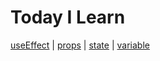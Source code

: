 # Today I Learn

[useEffect](./react/useEffect.md) |
[props](./react/props&state.md) |
[state](./react/props&state.md) |
[variable](./Sass/variable.md)
